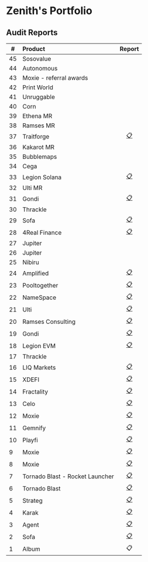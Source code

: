 # Zenith's Portfolio

## Audit Reports

| #   | Product          |           Report                    |
| --- | :--------------- |:-----------------------------------:|
| 45  | Sosovalue      |                                     |
| 44  | Autonomous      |                                     |
| 43  | Moxie - referral awards   |                                     |
| 42  | Print World      |                                     |
| 41  | Unruggable       |                                     |
| 40  | Corn             |                                     |
| 39  | Ethena MR         |                                    |
| 38 | Ramses MR          |                                    |
| 37 | Traitforge    |  [📋](./reports/2024-10-traitforge-zenith.pdf) |
| 36 | Kakarot MR     | []() |
| 35 | Bubblemaps     | []() |
| 34 | Cega     | []() |                                    
| 33 | Legion Solana     | [📋](./reports/2024-09-legion-solana-zenith.pdf)                                     |
| 32 | Ulti MR           | []()                                                                                 |
| 31 | Gondi             | [📋](./reports/2024-10-gondi-zenith.pdf)                                             |
| 30 | Thrackle          | []()                                                                                 |
| 29 | Sofa              | [📋](/2024-10-sofa-zenith.pdf)                                                       |
| 28 | 4Real Finance     | [📋](./reports/2024-10-4real-zenith.pdf)                                             |
| 27 | Jupiter           | []()                                                                                 |
| 26 | Jupiter           | []()                                                                                 |
| 25 | Nibiru            | []()                                                                                 |
| 24 | Amplified         | [📋](./reports/2024-09-amplified-zenith.pdf)                                         |
| 23 | Pooltogether      | [📋](./reports/2024-10-pooltogether-zenith.pdf)                                      |
| 22 | NameSpace         | [📋](./reports/2024-10-namespace-zenith.pdf)                                         |
| 21 | Ulti              | [📋](./reports/2024-09-ulti-zenith.pdf)                                              |
| 20 | Ramses Consulting | [📋]()                                                                                |
| 19 | Gondi             | [📋](./reports/2024-09-gondi-zenith.pdf)                                            |  
| 18 | Legion EVM         | [📋](./reports/2024-09-legion-evm-zenith.pdf)                                      |
| 17 | Thrackle          | []()                                                                                  |  
| 16 | LIQ Markets       | [📋](./reports/2024-09-liq-zenith.pdf)                                              |
| 15 | XDEFI             | [📋](./reports/2024-08-xdefi-zenith.pdf)                                          |
| 14 | Fractality        | [📋](./reports/2024-08-fractality-zenith.pdf)                                      |
| 13 | Celo              | [📋](./reports/2024-07-celo-zenith.pdf)                                              |
| 12  | Moxie            | [📋](./reports/2024-09-moxie-zenith-3.pdf)                                          |
| 11  | Gemnify           | [📋](./reports/2024-07-gemnify-zenith.pdf)                                          |  
| 10  | Playfi            | [📋](./reports/2024-06-playfi-zenith.pdf)                                          |
| 9  | Moxie             | [📋](./reports/2024-07-moxie-zenith.pdf)                                            |
| 8  | Moxie             | [📋](./reports/2024-06-moxie-zenith.pdf)                                            |
| 7  | Tornado Blast - Rocket Launcher  | [📋](./reports/2024-06-tornado-launcher-zenith.pdf)                        |
| 6  | Tornado Blast     | [📋](./reports/2024-06-tornadoblast-zenith.pdf)                                    |
| 5  | Strateg           | [📋](./reports/2024-06-strateg-zenith.pdf)                                        |
| 4  | Karak             | [📋](./reports/2024-06-karak-zenith.pdf)                                            |
| 3  | Agent             | [📋](./reports/2024-05-agent-zenith.pdf)                                            |  
| 2 | Sofa     | [📋](./reports/2024-05-agent-zenith.pdf)                                                      |
| 1 | Album | 📋  | 
